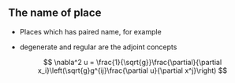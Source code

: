 ## The name of place 
- Places which has paired name, for example

- degenerate and regular are the adjoint concepts

$$
\nabla^2 u = \frac{1}{\sqrt{g}}\frac{\partial}{\partial x_i}\left(\sqrt{g}g^{ij}\frac{\partial u}{\partial x^j}\right)
$$
